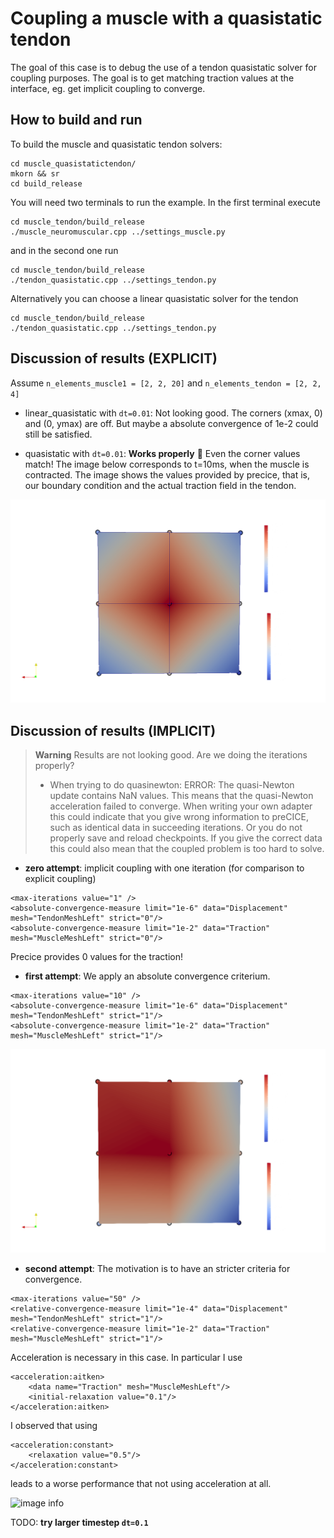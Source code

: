 # Coupling a muscle with a quasistatic tendon

The goal of this case is to debug the use of a tendon quasistatic solver for coupling purposes. The goal is to get matching traction values at the interface, eg. get implicit coupling to converge. 

## How to build and run

To build the muscle and quasistatic tendon solvers:
```
cd muscle_quasistatictendon/
mkorn && sr
cd build_release
```

You will need two terminals to run the example. In the first terminal execute
```
cd muscle_tendon/build_release
./muscle_neuromuscular.cpp ../settings_muscle.py
```

and in the second one run
```
cd muscle_tendon/build_release
./tendon_quasistatic.cpp ../settings_tendon.py
```

Alternatively you can choose a linear quasistatic solver for the tendon
```
cd muscle_tendon/build_release
./tendon_quasistatic.cpp ../settings_tendon.py
```

## Discussion of results (EXPLICIT)

Assume `n_elements_muscle1 = [2, 2, 20]` and `n_elements_tendon = [2, 2, 4]`

- linear_quasistatic with `dt=0.01`:
Not looking good. The corners (xmax, 0) and (0, ymax) are off. But maybe a absolute convergence of 1e-2 could still be satisfied. 

- quasistatic with `dt=0.01`:
**Works properly** :tada:
Even the corner values match! The image below corresponds to t=10ms, when the muscle is contracted. The image shows the values provided by precice, that is, our boundary condition and the actual traction field in the tendon.

![image info](./quasistatic_tendon_at_10.png)


## Discussion of results (IMPLICIT)

> **Warning**
> Results are not looking good. Are we doing the iterations properly?
> - When trying to do quasinewton: ERROR: The quasi-Newton update contains NaN values. This means that the quasi-Newton acceleration failed to converge. When writing your own adapter this could indicate that you give wrong information to preCICE, such as identical data in succeeding iterations. Or you do not properly save and reload checkpoints. If you give the correct data this could also mean that the coupled problem is too hard to solve.

- **zero attempt**:
implicit coupling with one iteration (for comparison to explicit coupling)

```
<max-iterations value="1" />
<absolute-convergence-measure limit="1e-6" data="Displacement" mesh="TendonMeshLeft" strict="0"/>
<absolute-convergence-measure limit="1e-2" data="Traction" mesh="MuscleMeshLeft" strict="0"/>
```

Precice provides 0 values for the traction!


- **first attempt**: 
We apply an absolute convergence criterium.

```
<max-iterations value="10" />
<absolute-convergence-measure limit="1e-6" data="Displacement" mesh="TendonMeshLeft" strict="1"/>
<absolute-convergence-measure limit="1e-2" data="Traction" mesh="MuscleMeshLeft" strict="1"/>
```

![image info](./implicit1_at_10.png)

- **second attempt**:
The motivation is to have an stricter criteria for convergence.

```
<max-iterations value="50" />
<relative-convergence-measure limit="1e-4" data="Displacement" mesh="TendonMeshLeft" strict="1"/>
<relative-convergence-measure limit="1e-2" data="Traction" mesh="MuscleMeshLeft" strict="1"/>
```

Acceleration is necessary in this case. In particular I use

```
<acceleration:aitken>
    <data name="Traction" mesh="MuscleMeshLeft"/>
    <initial-relaxation value="0.1"/>
</acceleration:aitken> 
```

I observed that using 

```
<acceleration:constant>
    <relaxation value="0.5"/>
</acceleration:constant>
```

leads to a worse performance that not using acceleration at all. 

![image info](./implicit2_at_10.png)

TODO: **try larger timestep `dt=0.1`**